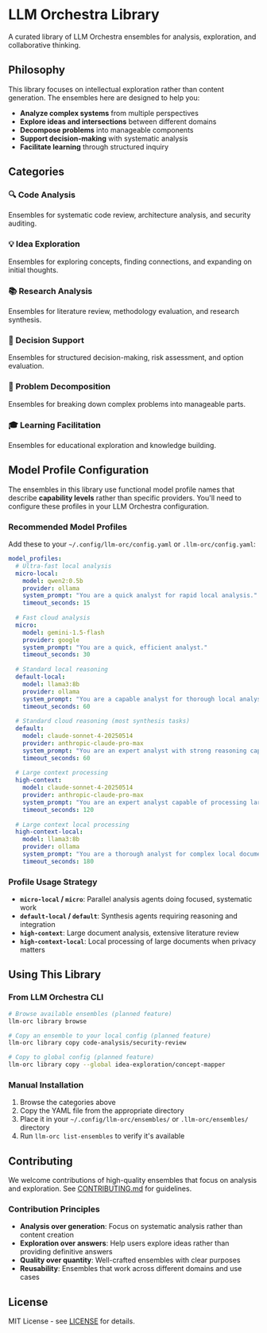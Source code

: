 # LLM Orchestra Library

A curated library of LLM Orchestra ensembles for analysis, exploration, and collaborative thinking.

## Philosophy

This library focuses on intellectual exploration rather than content generation. The ensembles here are designed to help you:

- **Analyze complex systems** from multiple perspectives
- **Explore ideas and intersections** between different domains
- **Decompose problems** into manageable components
- **Support decision-making** with systematic analysis
- **Facilitate learning** through structured inquiry

## Categories

### 🔍 Code Analysis
Ensembles for systematic code review, architecture analysis, and security auditing.

### 💡 Idea Exploration
Ensembles for exploring concepts, finding connections, and expanding on initial thoughts.

### 📚 Research Analysis
Ensembles for literature review, methodology evaluation, and research synthesis.

### 🤔 Decision Support
Ensembles for structured decision-making, risk assessment, and option evaluation.

### 🧩 Problem Decomposition
Ensembles for breaking down complex problems into manageable parts.

### 🎓 Learning Facilitation
Ensembles for educational exploration and knowledge building.

## Model Profile Configuration

The ensembles in this library use functional model profile names that describe **capability levels** rather than specific providers. You'll need to configure these profiles in your LLM Orchestra configuration.

### Recommended Model Profiles

Add these to your `~/.config/llm-orc/config.yaml` or `.llm-orc/config.yaml`:

```yaml
model_profiles:
  # Ultra-fast local analysis
  micro-local:
    model: qwen2:0.5b
    provider: ollama
    system_prompt: "You are a quick analyst for rapid local analysis."
    timeout_seconds: 15
    
  # Fast cloud analysis  
  micro:
    model: gemini-1.5-flash
    provider: google
    system_prompt: "You are a quick, efficient analyst."
    timeout_seconds: 30
    
  # Standard local reasoning
  default-local:
    model: llama3:8b
    provider: ollama
    system_prompt: "You are a capable analyst for thorough local analysis."
    timeout_seconds: 60
    
  # Standard cloud reasoning (most synthesis tasks)
  default:
    model: claude-sonnet-4-20250514
    provider: anthropic-claude-pro-max
    system_prompt: "You are an expert analyst with strong reasoning capabilities."
    timeout_seconds: 60
    
  # Large context processing
  high-context:
    model: claude-sonnet-4-20250514
    provider: anthropic-claude-pro-max
    system_prompt: "You are an expert analyst capable of processing large, complex documents."
    timeout_seconds: 120
    
  # Large context local processing
  high-context-local:
    model: llama3:8b
    provider: ollama
    system_prompt: "You are a thorough analyst for complex local document processing."
    timeout_seconds: 180
```

### Profile Usage Strategy

- **`micro-local` / `micro`**: Parallel analysis agents doing focused, systematic work
- **`default-local` / `default`**: Synthesis agents requiring reasoning and integration
- **`high-context`**: Large document analysis, extensive literature review
- **`high-context-local`**: Local processing of large documents when privacy matters

## Using This Library

### From LLM Orchestra CLI
```bash
# Browse available ensembles (planned feature)
llm-orc library browse

# Copy an ensemble to your local config (planned feature)
llm-orc library copy code-analysis/security-review

# Copy to global config (planned feature)
llm-orc library copy --global idea-exploration/concept-mapper
```

### Manual Installation
1. Browse the categories above
2. Copy the YAML file from the appropriate directory
3. Place it in your `~/.config/llm-orc/ensembles/` or `.llm-orc/ensembles/` directory
4. Run `llm-orc list-ensembles` to verify it's available

## Contributing

We welcome contributions of high-quality ensembles that focus on analysis and exploration. See [CONTRIBUTING.md](CONTRIBUTING.md) for guidelines.

### Contribution Principles
- **Analysis over generation**: Focus on systematic analysis rather than content creation
- **Exploration over answers**: Help users explore ideas rather than providing definitive answers
- **Quality over quantity**: Well-crafted ensembles with clear purposes
- **Reusability**: Ensembles that work across different domains and use cases

## License

MIT License - see [LICENSE](LICENSE) for details.